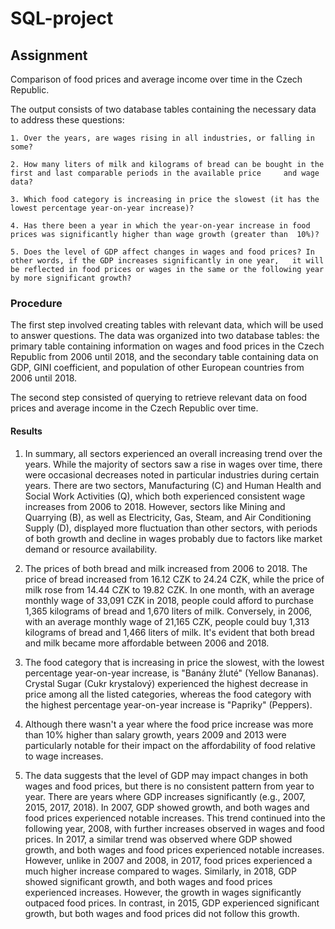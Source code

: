 # SQL-project
 
## Assignment
Comparison of food prices and average income over time in the Czech Republic.

The output consists of two database tables containing the necessary data to address these questions:

	1. Over the years, are wages rising in all industries, or falling in some?

	2. How many liters of milk and kilograms of bread can be bought in the first and last comparable periods in the available price 	and wage data?

	3. Which food category is increasing in price the slowest (it has the lowest percentage year-on-year increase)?

	4. Has there been a year in which the year-on-year increase in food prices was significantly higher than wage growth (greater than 	10%)?

	5. Does the level of GDP affect changes in wages and food prices? In other words, if the GDP increases significantly in one year, 	it will be reflected in food prices or wages in the same or the following year by more significant growth? 

### Procedure
The first step involved creating tables with relevant data, which will be used to answer questions. The data was organized into two database tables: the primary table containing information on wages and food prices in the Czech Republic from 2006 until 2018, and the secondary table containing data on GDP, GINI coefficient, and population of other European countries from 2006 until 2018.

The second step consisted of querying to retrieve relevant data on food prices and average income in the Czech Republic over time.

#### Results
1. In summary, all sectors experienced an overall increasing trend over the years. While the majority of sectors saw a rise in wages over time, there were occasional decreases noted in particular industries during certain years. 
   There are two sectors, Manufacturing (C) and Human Health and Social Work Activities (Q), which both experienced consistent wage increases from 2006 to 2018. However, sectors like Mining and Quarrying (B), as well as Electricity, Gas, Steam, and Air Conditioning Supply (D), displayed more fluctuation than other sectors, with periods of both growth and decline in wages probably due to factors like market demand or resource availability.    
	
2. The prices of both bread and milk increased from 2006 to 2018. The price of bread increased from 16.12 CZK to 24.24 CZK, while the price of milk rose from 14.44 CZK to 19.82 CZK. In one month, with an average monthly wage of 33,091 CZK in 2018, people could afford to purchase 1,365 kilograms of bread and 1,670 liters of milk. Conversely, in 2006, with an average monthly wage of 21,165 CZK, people could buy 1,313 kilograms of bread and 1,466 liters of milk. It's evident that both bread and milk became more affordable between 2006 and 2018.   

3. The food category that is increasing in price the slowest, with the lowest percentage year-on-year increase, is "Banány žluté" (Yellow Bananas). Crystal Sugar (Cukr krystalový) experienced the highest decrease in price among all the listed categories, whereas the food category with the highest percentage year-on-year increase is "Papriky" (Peppers). 

4. Although there wasn't a year where the food price increase was more than 10% higher than salary growth, years 2009 and 2013 were particularly notable for their impact on the affordability of food relative to wage increases.

5. The data suggests that the level of GDP may impact changes in both wages and food prices, but there is no consistent pattern from year to year. There are years where GDP increases significantly (e.g., 2007, 2015, 2017, 2018). In 2007, GDP showed growth, and both wages and food prices experienced notable increases. This trend continued into the following year, 2008, with further increases observed in wages and food prices. In 2017, a similar trend was observed where GDP showed growth, and both wages and food prices experienced notable increases. However, unlike in 2007 and 2008, in 2017, food prices experienced a much higher increase compared to wages. Similarly, in 2018, GDP showed significant growth, and both wages and food prices experienced increases. However, the growth in wages significantly outpaced food prices. In contrast, in 2015, GDP experienced significant growth, but both wages and food prices did not follow this growth. 